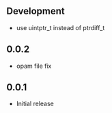 ## Development
- use uintptr_t instead of ptrdiff_t

## 0.0.2
- opam file fix

## 0.0.1
- Initial release
